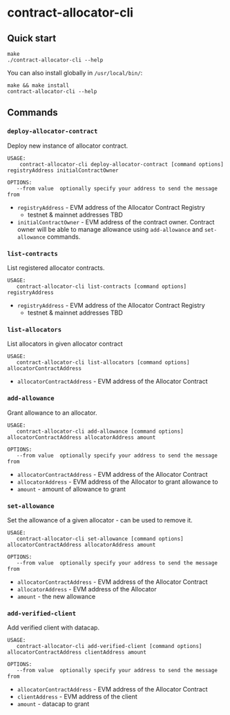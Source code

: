 # contract-allocator-cli

## Quick start

```
make
./contract-allocator-cli --help
```

You can also install globally in `/usr/local/bin/`:
```
make && make install
contract-allocator-cli --help
```

## Commands

### `deploy-allocator-contract`

Deploy new instance of allocator contract.

```
USAGE:
    contract-allocator-cli deploy-allocator-contract [command options] registryAddress initialContractOwner

OPTIONS:
   --from value  optionally specify your address to send the message from
```

* `registryAddress` - EVM address of the Allocator Contract Registry
    * testnet & mainnet addresses TBD
* `initialContractOwner` - EVM address of the contract owner. Contract owner will be able to manage allowance using `add-allowance` and `set-allowance` commands.

### `list-contracts`

List registered allocator contracts.

```
USAGE:
   contract-allocator-cli list-contracts [command options] registryAddress
```

* `registryAddress` - EVM address of the Allocator Contract Registry
    * testnet & mainnet addresses TBD

### `list-allocators`

List allocators in given allocator contract

```
USAGE:
   contract-allocator-cli list-allocators [command options] allocatorContractAddress
```

* `allocatorContractAddress` - EVM address of the Allocator Contract

### `add-allowance`

Grant allowance to an allocator.

```
USAGE:
   contract-allocator-cli add-allowance [command options] allocatorContractAddress allocatorAddress amount

OPTIONS:
   --from value  optionally specify your address to send the message from
```

* `allocatorContractAddress` - EVM address of the Allocator Contract
* `allocatorAddress` - EVM address of the Allocator to grant allowance to
* `amount` - amount of allowance to grant

### `set-allowance`

Set the allowance of a given allocator - can be used to remove it.

```
USAGE:
   contract-allocator-cli set-allowance [command options] allocatorContractAddress allocatorAddress amount

OPTIONS:
   --from value  optionally specify your address to send the message from
```

* `allocatorContractAddress` - EVM address of the Allocator Contract
* `allocatorAddress` - EVM address of the Allocator
* `amount` - the new allowance

### `add-verified-client`

Add verified client with datacap.

```
USAGE:
   contract-allocator-cli add-verified-client [command options] allocatorContractAddress clientAddress amount

OPTIONS:
   --from value  optionally specify your address to send the message from
```

* `allocatorContractAddress` - EVM address of the Allocator Contract
* `clientAddress` - EVM address of the client
* `amount` - datacap to grant